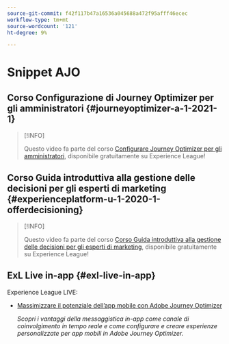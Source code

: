 ```yaml
---
source-git-commit: f42f117b47a16536a045688a472f95afff46ecec
workflow-type: tm+mt
source-wordcount: '121'
ht-degree: 9%

---
```

# Snippet AJO

## Corso Configurazione di Journey Optimizer per gli amministratori {#journeyoptimizer-a-1-2021-1}

>[!INFO]
>
> Questo video fa parte del corso [Configurare Journey Optimizer per gli amministratori](https://experienceleague.adobe.com/docs/courses/using/journeyoptimizer-a-1-2021-1.html), disponibile gratuitamente su Experience League!

## Corso Guida introduttiva alla gestione delle decisioni per gli esperti di marketing {#experienceplatform-u-1-2020-1-offerdecisioning}

>[!INFO]
>
> Questo video fa parte del corso [Corso Guida introduttiva alla gestione delle decisioni per gli esperti di marketing](https://experienceleague.adobe.com/docs/courses/using/experienceplatform-u-1-2020-1-offerdecisioning.html?lang=it), disponibile gratuitamente su Experience League!

## ExL Live in-app {#exl-live-in-app}

Experience League LIVE:

* [Massimizzare il potenziale dell’app mobile con Adobe Journey Optimizer](https://experienceleague.adobe.com/docs/events/experience-league-live-recordings/episodes/exl-live-episode-5-24-23.html?lang=en)

   *Scopri i vantaggi della messaggistica in-app come canale di coinvolgimento in tempo reale e come configurare e creare esperienze personalizzate per app mobili in Adobe Journey Optimizer.*

